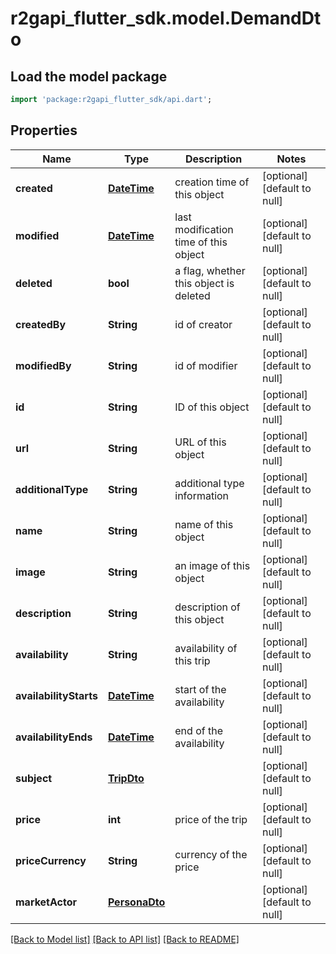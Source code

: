 # r2gapi_flutter_sdk.model.DemandDto

## Load the model package
```dart
import 'package:r2gapi_flutter_sdk/api.dart';
```

## Properties
Name | Type | Description | Notes
------------ | ------------- | ------------- | -------------
**created** | [**DateTime**](DateTime.md) | creation time of this object | [optional] [default to null]
**modified** | [**DateTime**](DateTime.md) | last modification time of this object | [optional] [default to null]
**deleted** | **bool** | a flag, whether this object is deleted | [optional] [default to null]
**createdBy** | **String** | id of creator | [optional] [default to null]
**modifiedBy** | **String** | id of modifier | [optional] [default to null]
**id** | **String** | ID of this object | [optional] [default to null]
**url** | **String** | URL of this object | [optional] [default to null]
**additionalType** | **String** | additional type information | [optional] [default to null]
**name** | **String** | name of this object | [optional] [default to null]
**image** | **String** | an image of this object | [optional] [default to null]
**description** | **String** | description of this object | [optional] [default to null]
**availability** | **String** | availability of this trip | [optional] [default to null]
**availabilityStarts** | [**DateTime**](DateTime.md) | start of the availability | [optional] [default to null]
**availabilityEnds** | [**DateTime**](DateTime.md) | end of the availability | [optional] [default to null]
**subject** | [**TripDto**](TripDto.md) |  | [optional] [default to null]
**price** | **int** | price of the trip | [optional] [default to null]
**priceCurrency** | **String** | currency of the price | [optional] [default to null]
**marketActor** | [**PersonaDto**](PersonaDto.md) |  | [optional] [default to null]

[[Back to Model list]](../README.md#documentation-for-models) [[Back to API list]](../README.md#documentation-for-api-endpoints) [[Back to README]](../README.md)


